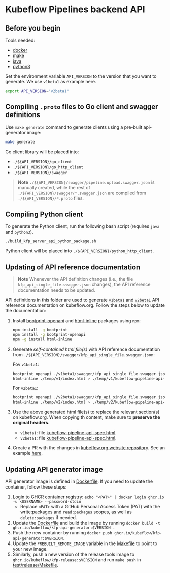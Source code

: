 # Kubeflow Pipelines backend API

## Before you begin

Tools needed:

- [docker](https://docs.docker.com/get-docker/)
- [make](https://www.gnu.org/software/make/)
- [java](https://www.java.com/en/download/)
- [python3](https://www.python.org/downloads/)

Set the environment variable `API_VERSION` to the version that you want to generate. We use `v1beta1` as example here.

```bash
export API_VERSION="v2beta1"
```

## Compiling `.proto` files to Go client and swagger definitions

Use `make generate` command to generate clients using a pre-built api-generator image:

```bash
make generate
```

Go client library will be placed into:

- `./${API_VERSION}/go_client`
- `./${API_VERSION}/go_http_client`
- `./${API_VERSION}/swagger`

> **Note**
> `./${API_VERSION}/swagger/pipeline.upload.swagger.json` is manually created, while the rest of `./${API_VERSION}/swagger/*.swagger.json` are compiled from `./${API_VERSION}/*.proto` files.

## Compiling Python client

To generate the Python client, run the following bash script (requires `java` and `python3`).

```bash
./build_kfp_server_api_python_package.sh
```

Python client will be placed into `./${API_VERSION}/python_http_client`.

## Updating of API reference documentation

> **Note**
> Whenever the API definition changes (i.e., the file `kfp_api_single_file.swagger.json` changes), the API reference documentation needs to be updated.

API definitions in this folder are used to generate [`v1beta1`](https://www.kubeflow.org/docs/components/pipelines/v1/reference/api/kubeflow-pipeline-api-spec/) and [`v2beta1`](https://www.kubeflow.org/docs/components/pipelines/v2/reference/api/kubeflow-pipeline-api-spec/) API reference documentation on kubeflow.org. Follow the steps below to update the documentation:

1. Install [bootprint-openapi](https://github.com/bootprint/bootprint-monorepo/tree/master/packages/bootprint-openapi) and [html-inline](https://www.npmjs.com/package/html-inline) packages using `npm`:

   ```bash
   npm install -g bootprint
   npm install -g bootprint-openapi
   npm -g install html-inline
   ```

2. Generate _self-contained html file(s)_ with API reference documentation from `./${API_VERSION}/swagger/kfp_api_single_file.swagger.json`:

   Fov `v1beta1`:

   ```bash
   bootprint openapi ./v1beta1/swagger/kfp_api_single_file.swagger.json ./temp/v1
   html-inline ./temp/v1/index.html > ./temp/v1/kubeflow-pipeline-api-spec.html
   ```

   For `v2beta1`:

   ```bash
   bootprint openapi ./v2beta1/swagger/kfp_api_single_file.swagger.json ./temp/v2
   html-inline ./temp/v2/index.html > ./temp/v2/kubeflow-pipeline-api-spec.html
   ```

3. Use the above generated html file(s) to replace the relevant section(s) on kubeflow.org. When copying th content, make sure to **preserve the original headers**.
   - `v1beta1`: file [kubeflow-pipeline-api-spec.html](https://github.com/kubeflow/website/blob/master/content/en/docs/components/pipelines/v1/reference/api/kubeflow-pipeline-api-spec.html).
   - `v2beta1`: file [kubeflow-pipeline-api-spec.html](https://github.com/kubeflow/website/blob/master/content/en/docs/components/pipelines/v2/reference/api/kubeflow-pipeline-api-spec.html).

4. Create a PR with the changes in [kubeflow.org website repository](https://github.com/kubeflow/website). See an example [here](https://github.com/kubeflow/website/pull/3444).

## Updating API generator image

API generator image is defined in [Dockerfile](`./Dockerfile`). If you need to update the container, follow these steps:

1. Login to GHCR container registry: `echo "<PAT>" | docker login ghcr.io -u <USERNAME> --password-stdin`
   - Replace `<PAT>` with a GitHub Personal Access Token (PAT) with the write:packages and `read:packages` scopes, as well as `delete:packages` if needed.
1. Update the [Dockerfile](`./Dockerfile`) and build the image by running `docker build -t ghcr.io/kubeflow/kfp-api-generator:$VERSION .`
1. Push the new container by running `docker push ghcr.io/kubeflow/kfp-api-generator:$VERSION`.
1. Update the `PREBUILT_REMOTE_IMAGE` variable in the [Makefile](./Makefile) to point to your new image.
1. Similarly, push a new version of the release tools image to `ghcr.io/kubeflow/kfp-release:$VERSION` and run `make push` in [test/release/Makefile](../../test/release/Makefile).
